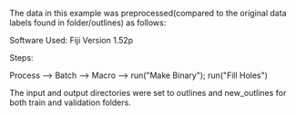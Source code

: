 The data in this example was preprocessed(compared to the original data labels found in folder/outlines) as follows:

Software Used: Fiji Version 1.52p

Steps:

Process --> Batch --> Macro --> run("Make Binary"); run("Fill Holes")

The input and output directories were set to outlines and new_outlines for both train and validation folders. 
